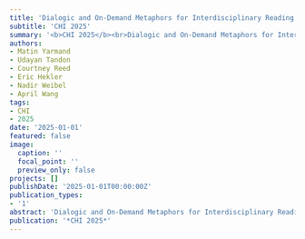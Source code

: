 ```yaml
---
title: 'Dialogic and On-Demand Metaphors for Interdisciplinary Reading'
subtitle: 'CHI 2025'
summary: '<b>CHI 2025</b><br>Dialogic and On-Demand Metaphors for Interdisciplinary Reading'
authors:
- Matin Yarmand
- Udayan Tandon
- Courtney Reed
- Eric Hekler
- Nadir Weibel
- April Wang
tags:
- CHI
- 2025
date: '2025-01-01'
featured: false
image:
  caption: ''
  focal_point: ''
  preview_only: false
projects: []
publishDate: '2025-01-01T00:00:00Z'
publication_types:
- '1'
abstract: 'Dialogic and On-Demand Metaphors for Interdisciplinary Reading'
publication: '*CHI 2025*'
---
```

